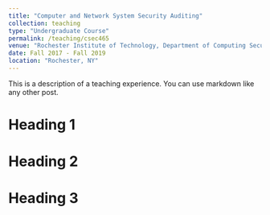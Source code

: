 ```yaml
---
title: "Computer and Network System Security Auditing"
collection: teaching
type: "Undergraduate Course"
permalink: /teaching/csec465
venue: "Rochester Institute of Technology, Department of Computing Security"
date: Fall 2017 - Fall 2019
location: "Rochester, NY"
---
```


This is a description of a teaching experience. You can use markdown like any other post.

Heading 1
======

Heading 2
======

Heading 3
======
